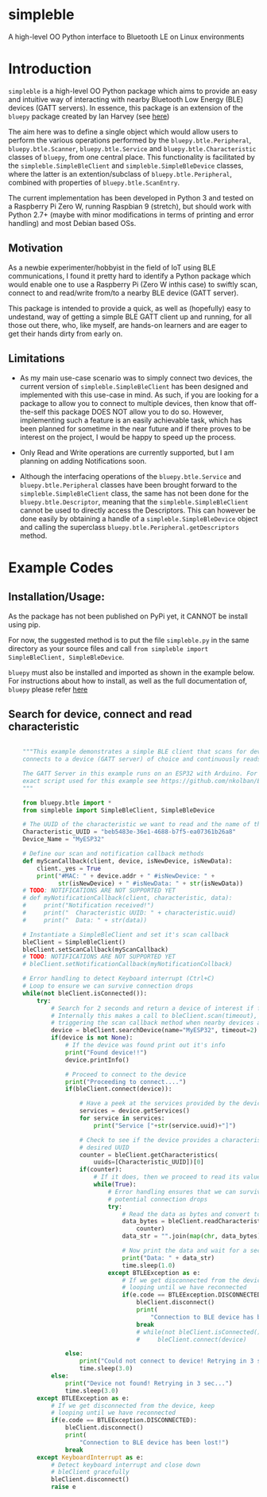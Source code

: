 # simpleble
A high-level OO Python interface to Bluetooth LE on Linux environments

Introduction
============

``simpleble`` is a high-level OO Python package which aims to provide an easy and intuitive way of interacting with nearby Bluetooth Low Energy (BLE) devices (GATT servers). In essence, this package is an extension of the ``bluepy`` package created by Ian Harvey (see [here](https://github.com/IanHarvey/bluepy))

The aim here was to define a single object which would allow users to perform the various operations performed by the ``bluepy.btle.Peripheral``, ``bluepy.btle.Scanner``, ``bluepy.btle.Service`` and ``bluepy.btle.Characteristic`` classes of ``bluepy``, from one central place. This functionality is facilitated by the ``simpleble.SimpleBleClient`` and ``simpleble.SimpleBleDevice`` classes, where the latter is an extention/subclass of ``bluepy.btle.Peripheral``, combined with properties of ``bluepy.btle.ScanEntry``. 

The current implementation has been developed in Python 3 and tested on a Raspberry Pi Zero W, running Raspbian 9 (stretch), but should work with Python 2.7+ (maybe with minor modifications in terms of printing and error handling) and most Debian based OSs. 

Motivation
---------- 

As a newbie experimenter/hobbyist in the field of IoT using BLE communications, I found it pretty hard to identify a Python package which would enable one to use a Raspberry Pi (Zero W inthis case) to swiftly scan, connect to and read/write from/to a nearby BLE device (GATT server). 

This package is intended to provide a quick, as well as (hopefully) easy to undestand, way of getting a simple BLE GATT client up and running, for all those out there, who, like myself, are hands-on learners and are eager to get their hands dirty from early on. 

Limitations
-----------

- As my main use-case scenario was to simply connect two devices, the current version of `simpleble.SimpleBleClient` has been designed and implemented with this use-case in mind. As such, if you are looking for a package to allow you to connect to multiple devices, then know that off-the-self this package DOES NOT allow you to do so. However, implementing such a feature is an easily achievable task, which has been planned for sometime in the near future and if there proves to be interest on the project, I would be happy to speed up the process.

- Only Read and Write operations are currently supported, but I am planning on adding Notifications soon.

- Although the interfacing operations of the `bluepy.btle.Service` and `bluepy.btle.Peripheral` classes have been brought forward to the `simpleble.SimpleBleClient` class, the same has not been done for the `bluepy.btle.Descriptor`, meaning that the `simpleble.SimpleBleClient` cannot be used to directly access the Descriptors. This can however be done easily by obtaining a handle of a `simpleble.SimpleBleDevice` object and calling the superclass `bluepy.btle.Peripheral.getDescriptors` method. 

Example Codes
=============

Installation/Usage:
-------------------
As the package has not been published on PyPi yet, it CANNOT be install using pip. 

For now, the suggested method is to put the file `simpleble.py` in the same directory as your source files and call ``from simpleble import SimpleBleClient, SimpleBleDevice``.

``bluepy`` must also be installed and imported as shown in the example below.
For instructions about how to install, as well as the full documentation of, ``bluepy`` please refer [here](https://github.com/IanHarvey/bluepy)

Search for device, connect and read characteristic
--------------------------------------------------
```python

    """This example demonstrates a simple BLE client that scans for devices, 
    connects to a device (GATT server) of choice and continuously reads a characteristic on that device.

    The GATT Server in this example runs on an ESP32 with Arduino. For the    
    exact script used for this example see https://github.com/nkolban/ESP32_BLE_Arduino/blob/6bad7b42a96f0aa493323ef4821a8efb0e8815f2/examples/BLE_notify/BLE_notify.ino 
    """

    from bluepy.btle import *
    from simpleble import SimpleBleClient, SimpleBleDevice

    # The UUID of the characteristic we want to read and the name of the device # we want to read it from
    Characteristic_UUID = "beb5483e-36e1-4688-b7f5-ea07361b26a8"
    Device_Name = "MyESP32"

    # Define our scan and notification callback methods
    def myScanCallback(client, device, isNewDevice, isNewData):
        client._yes = True
        print("#MAC: " + device.addr + " #isNewDevice: " +
              str(isNewDevice) + " #isNewData: " + str(isNewData))
    # TODO: NOTIFICATIONS ARE NOT SUPPORTED YET
    # def myNotificationCallback(client, characteristic, data):
    #     print("Notification received!")
    #     print("  Characteristic UUID: " + characteristic.uuid)
    #     print("  Data: " + str(data))

    # Instantiate a SimpleBleClient and set it's scan callback
    bleClient = SimpleBleClient()
    bleClient.setScanCallback(myScanCallback)
    # TODO: NOTIFICATIONS ARE NOT SUPPORTED YET
    # bleClient.setNotificationCallback(myNotificationCollback)

    # Error handling to detect Keyboard interrupt (Ctrl+C)
    # Loop to ensure we can survive connection drops
    while(not bleClient.isConnected()):
        try:
            # Search for 2 seconds and return a device of interest if found.
            # Internally this makes a call to bleClient.scan(timeout), thus
            # triggering the scan callback method when nearby devices are detected
            device = bleClient.searchDevice(name="MyESP32", timeout=2)
            if(device is not None):
                # If the device was found print out it's info
                print("Found device!!")
                device.printInfo()

                # Proceed to connect to the device
                print("Proceeding to connect....")
                if(bleClient.connect(device)):

                    # Have a peek at the services provided by the device
                    services = device.getServices()
                    for service in services:
                        print("Service ["+str(service.uuid)+"]")

                    # Check to see if the device provides a characteristic with the
                    # desired UUID
                    counter = bleClient.getCharacteristics(
                        uuids=[Characteristic_UUID])[0]
                    if(counter):
                        # If it does, then we proceed to read its value every second
                        while(True):
                            # Error handling ensures that we can survive from
                            # potential connection drops
                            try:
                                # Read the data as bytes and convert to string
                                data_bytes = bleClient.readCharacteristic(
                                    counter)
                                data_str = "".join(map(chr, data_bytes))

                                # Now print the data and wait for a second
                                print("Data: " + data_str)
                                time.sleep(1.0)
                            except BTLEException as e:
                                # If we get disconnected from the device, keep
                                # looping until we have reconnected
                                if(e.code == BTLEException.DISCONNECTED):
                                    bleClient.disconnect()
                                    print(
                                        "Connection to BLE device has been lost!")
                                    break
                                    # while(not bleClient.isConnected()):
                                    #     bleClient.connect(device)

                else:
                    print("Could not connect to device! Retrying in 3 sec...")
                    time.sleep(3.0)
            else:
                print("Device not found! Retrying in 3 sec...")
                time.sleep(3.0)
        except BTLEException as e:
            # If we get disconnected from the device, keep
            # looping until we have reconnected
            if(e.code == BTLEException.DISCONNECTED):
                bleClient.disconnect()
                print(
                    "Connection to BLE device has been lost!")
                break
        except KeyboardInterrupt as e:
            # Detect keyboard interrupt and close down
            # bleClient gracefully
            bleClient.disconnect()
            raise e
```    
